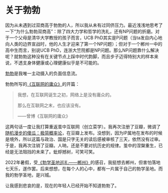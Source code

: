 # 关于勃勃

因为从未遇到过双商高于勃勃的人，所以我从未有过同侪压力。最近浅浅地思考了一下“为什么勃勃双商高”：除了四大力学和哲学的洗礼，还有NP问题的折磨。对于一个父母是清华大学教授的孩子而言，UCB PhD其实是P问题（当ta发自内心地向人类的边界宣战时，他的人生才迎来了第一个NP问题）；但对于一个郴州一中的高中生而言，别说UCB PhD，连浙大竺院都是NP问题。那么NP问题靠什么解决呢？就勃勃这种没有在关键节点上踩中时代韵脚，而且步子迈得特别大的样本来说，不透支身体健康或心理健康似乎是不可能的。

[勃勃](https://twitter.com/bboczeng)是我唯一主动摄入的负面信息流。

勃勃所写的[《互联网的庸众》](http://bboczeng.blogspot.com/2013/02/blog-post.html)的开篇：

> 我想，在互联网诞生之初，网络上是没有庸众的。
> 
> 那么在互联网之末，也应该没有。
> 
> ——曾博《互联网的庸众》

这两句话一度让我打算重返茧中互联网（创立菜学）。我再次注册了豆瓣，微调了[随机漫步的傻瓜：极简概率论](https://github.com/Anticorianderist/blog/blob/main/1-read/fooled-by-randomness-the-very-simplified-probability-theory.md)，在豆瓣上发布。没想到，因为IP属地在发布的时候是境外，所以这篇与政治、国是只字无关的读后感被审核了三天，依然没有过审。于是，我再次注销了豆瓣。人呐，还是不要对抗历史的规律。茧中的涅槃重生，已经是无法阻挡的未来了。蚍蜉撼树，可笑可笑。

2022年暑假，受[《勃学圣地巡礼——郴州》](https://zhuanlan.zhihu.com/p/25863606)的感召，我挺想去郴州，但害怕落地七天乐，遂作罢。后来想想，在每个人的心中，都有一片属于自己的勃学圣地。而我的勃学圣地，是兴城。

让我感到悲哀的是，现在的年轻人已经开始不知道勃勃了。